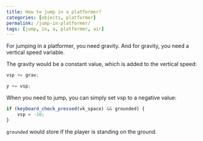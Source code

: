 ```yaml
---
title: How to jump in a platformer?
categories: [objects, platformer]
permalink: /jump-in-platformer/
tags: [jump, in, a, platformer, air]
---
```


For jumping in a platformer, you need gravity. And for gravity, you need a vertical speed variable.

The gravity would be a constant value, which is added to the vertical speed:

```js
vsp += grav;

y += vsp;
```

When you need to jump, you can simply set vsp to a negative value:

```js
if (keyboard_check_pressed(vk_space) && grounded) {
    vsp = -10;
}
```

`grounded` would store if the player is standing on the ground.